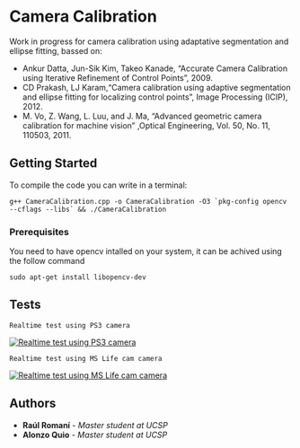 # Camera Calibration
Work in progress for camera calibration using adaptative segmentation and ellipse fitting, bassed on:
- Ankur Datta, Jun-Sik Kim, Takeo Kanade, “Accurate Camera Calibration using Iterative Refinement of Control Points”, 2009.
- CD Prakash, LJ Karam,“Camera calibration using adaptive segmentation and ellipse fitting for localizing control points”, Image Processing (ICIP), 2012.
- M. Vo, Z. Wang, L. Luu, and J. Ma, “Advanced geometric camera calibration for machine vision” ,Optical Engineering, Vol. 50, No. 11, 110503, 2011.

## Getting Started

To compile the code you can write in a terminal:

```
g++ CameraCalibration.cpp -o CameraCalibration -O3 `pkg-config opencv --cflags --libs` && ./CameraCalibration
```

### Prerequisites

You need to have opencv intalled on your system, it can be achived using the follow command

```
sudo apt-get install libopencv-dev
```

## Tests
```
Realtime test using PS3 camera
```
[![Realtime test using PS3 camera](https://img.youtube.com/vi/fiKpNXRzBqk/0.jpg)](http://www.youtube.com/watch?v=fiKpNXRzBqk)

```
Realtime test using MS Life cam camera
```

[![Realtime test using MS Life cam camera](https://img.youtube.com/vi/Mj2aXRs_yH8/0.jpg)](http://www.youtube.com/watch?v=Mj2aXRs_yH8)

## Authors

* **Raúl Romaní** - *Master student at UCSP*
* **Alonzo Quio** - *Master student at UCSP*

